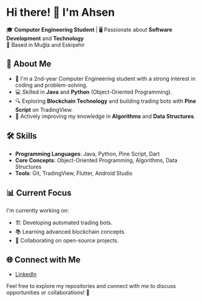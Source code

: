 # Hi there! 👋 I'm Ahsen

🎓 **Computer Engineering Student** | 🖥️ Passionate about **Software Development** and **Technology**  
📍 Based in Muğla and Eskişehir  

## 🚀 About Me  
- 🌱 I'm a 2nd-year Computer Engineering student with a strong interest in coding and problem-solving.  
- 💻 Skilled in **Java** and **Python** (Object-Oriented Programming).  
- 🔍 Exploring **Blockchain Technology** and building trading bots with **Pine Script** on TradingView.  
- 🔧 Actively improving my knowledge in **Algorithms** and **Data Structures**.  

## 🛠️ Skills  
- **Programming Languages**: Java, Python, Pine Script, Dart  
- **Core Concepts**: Object-Oriented Programming, Algorithms, Data Structures  
- **Tools**: Git, TradingView, Flutter, Android Studio  

## 📊 Current Focus  
I'm currently working on:  
- 🏗️ Developing automated trading bots.  
- 📚 Learning advanced blockchain concepts.  
- 🤝 Collaborating on open-source projects.  

## 🌐 Connect with Me  
- [LinkedIn](https://linkedin.com/in/ahsenpehlivan)    

Feel free to explore my repositories and connect with me to discuss opportunities or collaborations! 🚀  
